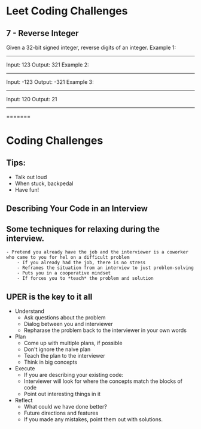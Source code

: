 
# Leet Coding Challenges

## 7 - Reverse Integer

Given a 32-bit signed integer, reverse digits of an integer.
Example 1:

---

Input: 123
Output: 321
Example 2:

---

Input: -123
Output: -321
Example 3:

---

Input: 120
Output: 21

---
=======
# Coding Challenges

## Tips:

- Talk out loud
- When stuck, backpedal
- Have fun!

## Describing Your Code in an Interview

## Some techniques for relaxing during the interview.

    - Pretend you already have the job and the interviewer is a coworker who came to you for hel on a difficult problem
        - If you already had the job, there is no stress
        - Reframes the situation from an interview to just problem-solving
        - Puts you in a cooperative mindset
        - If forces you to *teach* the problem and solution

## UPER is the key to it all

- Understand
  - Ask questions about the problem
  - Dialog between you and interviewer
  - Repharase the problem back to the interviewer in your own words
- Plan
  - Come up with multiple plans, if possible
  - Don't ignore the naive plan
  - Teach the plan to the interviewer
  - Think in big concepts
- Execute
  - If you are describing your existing code:
   - Interviewer will look for where the concepts match the blocks of code
   - Point out interesting things in it
- Reflect
  - What could we have done better?
  - Future directions and features
  - If you made any mistakes, point them out with solutions.
